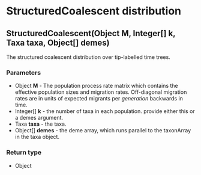 StructuredCoalescent distribution
=================================
StructuredCoalescent(Object **M**, Integer[] **k**, Taxa **taxa**, Object[] **demes**)
--------------------------------------------------------------------------------------

The structured coalescent distribution over tip-labelled time trees.

### Parameters

- Object **M** - The population process rate matrix which contains the effective population sizes and migration rates. Off-diagonal migration rates are in units of expected migrants per *generation* backwards in time.
- Integer[] **k** - the number of taxa in each population. provide either this or a demes argument.
- Taxa **taxa** - the taxa.
- Object[] **demes** - the deme array, which runs parallel to the taxonArray in the taxa object.

### Return type

- Object



